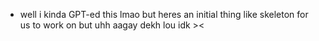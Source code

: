 - well i kinda GPT-ed this lmao but heres an initial thing like skeleton for us to work on but uhh aagay dekh lou idk ><
